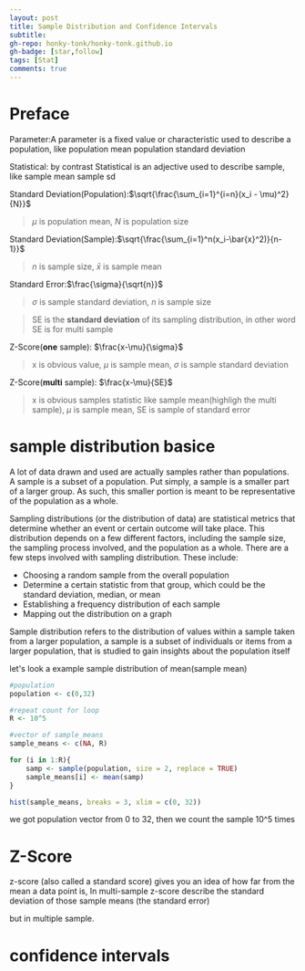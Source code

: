 ```yaml
---
layout: post
title: Sample Distribution and Confidence Intervals
subtitle: 
gh-repo: honky-tonk/honky-tonk.github.io
gh-badge: [star,follow]
tags: [Stat]
comments: true
---
```


<script src="https://cdn.mathjax.org/mathjax/latest/MathJax.js?config=TeX-AMS-MML_HTMLorMML" type="text/javascript"></script>

# Preface
Parameter:A parameter is a fixed value or characteristic used to describe a population, like population mean population standard deviation

Statistical: by contrast Statistical is an adjective used to describe sample, like sample mean sample sd

Standard Deviation(Population):$\sqrt{\frac{\sum_{i=1}^{i=n}(x_i - \mu)^2}{N}}$

>$\mu$ is population mean, $N$ is population size

Standard Deviation(Sample):$\sqrt{\frac{\sum_{i=1}^n(x_i-\bar{x}^2)}{n-1}}$
> $n$ is sample size, $\bar{x}$ is sample mean 

Standard Error:$\frac{\sigma}{\sqrt{n}}$
> $\sigma$ is sample standard deviation, $n$ is sample size

>SE is the **standard deviation** of its sampling distribution, in other word SE is for multi sample

Z-Score(**one** sample): $\frac{x-\mu}{\sigma}$
>x is obvious value, $\mu$ is sample mean, $\sigma$ is sample standard deviation

Z-Score(**multi** sample): $\frac{x-\mu}{SE}$
>x is obvious samples statistic like sample mean(highligh the multi sample), $\mu$ is sample mean, SE is sample of standard error

# sample distribution basice
A lot of data drawn and used are actually samples rather than populations. A sample is a subset of a population. Put simply, a sample is a smaller part of a larger group. As such, this smaller portion is meant to be representative of the population as a whole.

Sampling distributions (or the distribution of data) are statistical metrics that determine whether an event or certain outcome will take place. This distribution depends on a few different factors, including the sample size, the sampling process involved, and the population as a whole. There are a few steps involved with sampling distribution. These include:
- Choosing a random sample from the overall population
- Determine a certain statistic from that group, which could be the standard deviation, median, or mean
- Establishing a frequency distribution of each sample
- Mapping out the distribution on a graph



Sample distribution refers to the distribution of values within a sample taken from a larger population, a sample is a subset of individuals or items from a larger population, that is studied to gain insights about the population itself

let's look a example sample distribution of mean(sample mean)

```r
#population
population <- c(0,32)

#repeat count for loop
R <- 10^5

#vector of sample_means
sample_means <- c(NA, R)

for (i in 1:R){
    samp <- sample(population, size = 2, replace = TRUE)
    sample_means[i] <- mean(samp)
}

hist(sample_means, breaks = 3, xlim = c(0, 32))
```
we got population vector from 0 to 32, then we count the sample 10^5 times

# Z-Score

z-score (also called a standard score) gives you an idea of how far from the mean a data point is, In multi-sample z-score describe the standard deviation of those sample means (the standard error)

but in multiple sample. 

# confidence intervals